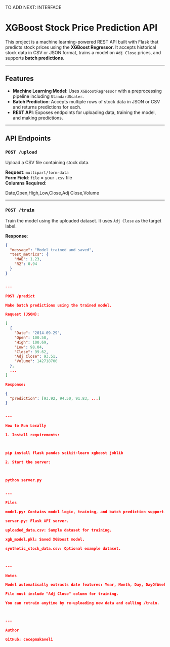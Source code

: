 TO ADD NEXT: INTERFACE
# XGBoost Stock Price Prediction API

This project is a machine learning-powered REST API built with Flask that predicts stock prices using the **XGBoost Regressor**. It accepts historical stock data in CSV or JSON format, trains a model on `Adj Close` prices, and supports **batch predictions**.

---

## Features

- **Machine Learning Model**: Uses `XGBoostRegressor` with a preprocessing pipeline including `StandardScaler`.
- **Batch Prediction**: Accepts multiple rows of stock data in JSON or CSV and returns predictions for each.
- **REST API**: Exposes endpoints for uploading data, training the model, and making predictions.

---

## API Endpoints

### `POST /upload`

Upload a CSV file containing stock data.

**Request**: `multipart/form-data`  
**Form Field**: `file` = your `.csv` file  
**Columns Required**:

Date,Open,High,Low,Close,Adj Close,Volume

---

### `POST /train`

Train the model using the uploaded dataset. It uses `Adj Close` as the target label.

**Response**:
```json
{
  "message": "Model trained and saved",
  "test_metrics": {
    "MAE": 1.23,
    "R2": 0.94
  }
}


---

POST /predict

Make batch predictions using the trained model.

Request (JSON):

[
  {
    "Date": "2014-09-29",
    "Open": 100.58,
    "High": 100.69,
    "Low": 98.04,
    "Close": 99.62,
    "Adj Close": 93.51,
    "Volume": 142718700
  },
  ...
]

Response:

{
  "prediction": [93.92, 94.50, 91.83, ...]
}


---

How to Run Locally

1. Install requirements:



pip install flask pandas scikit-learn xgboost joblib

2. Start the server:



python server.py


---

Files

model.py: Contains model logic, training, and batch prediction support.

server.py: Flask API server.

uploaded_data.csv: Sample dataset for training.

xgb_model.pkl: Saved XGBoost model.

synthetic_stock_data.csv: Optional example dataset.



---

Notes

Model automatically extracts date features: Year, Month, Day, DayOfWeek.

File must include "Adj Close" column for training.

You can retrain anytime by re-uploading new data and calling /train.



---

Author

GitHub: cecepmakaveli


